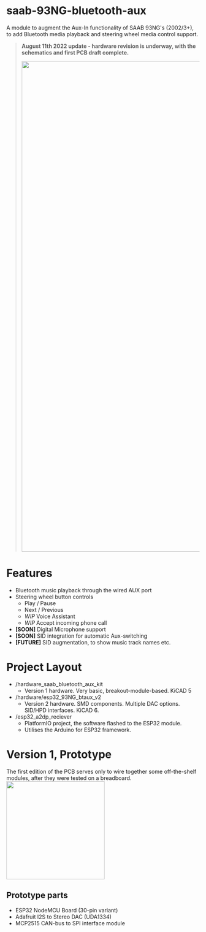# saab-93NG-bluetooth-aux
A module to augment the Aux-In functionality of SAAB 93NG's (2002/3+), to add Bluetooth media playback and steering wheel media control support.

<blockquote>
<p><b>August 11th 2022 update - hardware revision is underway, with the schematics and first PCB draft complete.</b></p>
<img src="https://raw.githubusercontent.com/leighleighleigh/saab-93NG-bluetooth-aux/master/images/hw_v2.png" width="1280" height="auto">
</blockquote>

# Features
 - Bluetooth music playback through the wired AUX port
 - Steering wheel button controls
   - Play / Pause
   - Next / Previous
   - *WIP* Voice Assistant 
   - *WIP* Accept incoming phone call 
 - **[SOON]** Digital Microphone support
 - **[SOON]** SID integration for automatic Aux-switching
 - **[FUTURE]** SID augmentation, to show music track names etc.

# Project Layout
- /hardware_saab_bluetooth_aux_kit
  - Version 1 hardware. Very basic, breakout-module-based. KiCAD 5
- /hardware/esp32_93NG_btaux_v2
  - Version 2 hardware. SMD components. Multiple DAC options. SID/HPD interfaces. KiCAD 6.
- /esp32_a2dp_reciever
  - PlatformIO project, the software flashed to the ESP32 module.
  - Utilises the Arduino for ESP32 framework.

# Version 1, Prototype
The first edition of the PCB serves only to wire together some off-the-shelf modules, after they were tested on a breadboard.
<img src="https://i.imgur.com/RzdHh4H.jpg" width="256" height="auto">
## Prototype parts
 - ESP32 NodeMCU Board (30-pin variant)
 - Adafruit I2S to Stereo DAC (UDA1334)
 - MCP2515 CAN-bus to SPI interface module

<!-- 
# Notes for building your own (by [jokubasver](https://github.com/jokubasver))
- CAN H connects to LS GMLAN1 (green wire, it can be found on the ICM connector pin 1, or solder directly to ICM connector PCB pad).
- CAN L connects to GND
- Connect a 4.7k resistor between CAN H and CAN L
  - So to make it simple - Since the whole Bluetooth Aux board is getting GND from the AUX connection, I connected GND from the MCP2515 module to CAN L, and I connected a 4.7k resistor across CAN H and CAN L on the MCP2515 module.

- Everything also works if I leave CAN L disconnected and not use the 4.7k resistor. CAN L can be left floating as described here: https://electronics.stackexchange.com/questions/139562/single-wire-can-saab-9-3-i-bus-gmlan#comment670941_139882
  - Question is - which is the proper way? Leave out the terminating resistor and leave CAN L floating? Or connect CAN L to GND and use a 4.7k terminating resistor? Both connection variants seem to work fine.

- Instead of using 12V, the EHU 5V line can be used.
  - It turns off after ~10-15 seconds after locking the car with the remote. 
  - 5V wakes up as soon as you unlock the car.
  - This requires the use of an isolated 5V-5V DC-DC converter (see below)

- 5V, GND, AUX Left, AUX right can be soldered on the EHU PCB. All pads are clearly marked.

- Using EHU 5V will cause some audible Bluetooth interference. 
  - Use an isolated 5V-5V DC-DC converter to eliminate it (CC3-0505SF-E would be pin-compatible and would fit nicely on the bluetooth aux kit PCB)
  - I am personally using AM1SS-0505SJZ together with capacitors and inductors that are shown in the datasheet's example schematic. 

- **Warning on EHU 5V line**
  - I have experienced massive current draw from the battery when using this 5V line previously, while experimenting with a generic Bluetooth Aux module. I tried it again with this project and everything is fine.
  - My guess is that my first experiment had a ground loop, and this either caused current to flow through the ground loop, draining the battery, or it confused the EHU and prevented it to go into sleep.
  - Therefore, I highly suggest you use an isolated DC-DC converter (whether you are using 12V, or 5V from the EHU)
-->
